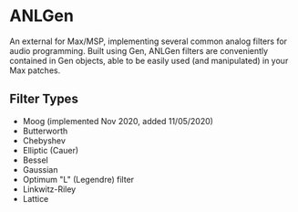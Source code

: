 # ANLGen
An external for Max/MSP, implementing several common analog filters for audio programming. Built using Gen, ANLGen filters are conveniently contained in Gen objects, able to be easily used (and manipulated) in your Max patches. 

## Filter Types
- Moog (implemented Nov 2020, added 11/05/2020)
- Butterworth
- Chebyshev
- Elliptic (Cauer)
- Bessel
- Gaussian
- Optimum "L" (Legendre) filter
- Linkwitz-Riley
- Lattice
